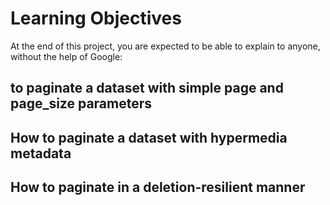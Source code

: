 # Learning Objectives
At the end of this project, you are expected to be able to explain to anyone, without the help of Google:

## to paginate a dataset with simple page and page_size parameters
## How to paginate a dataset with hypermedia metadata
## How to paginate in a deletion-resilient manner